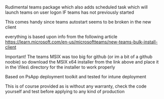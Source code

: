 Rudimental teams package which also adds scheduled task which will launch teams on user logon IF teams has not previously started

This comes handy since teams autostart seems to be broken in the new client

everything is based upon info from the following article
https://learn.microsoft.com/en-us/microsoftteams/new-teams-bulk-install-client

Important!
The teams MSIX was too big for github (or im a bit of a github noobie) so download the MSIX x64 installer from the link above and place it in the \files\ directory for the installer to work properly

Based on PsApp deployment toolkit and tested for intune deployment


This is of course provided as is without any warranty, check the code yourself and test before applying to any kind of production
